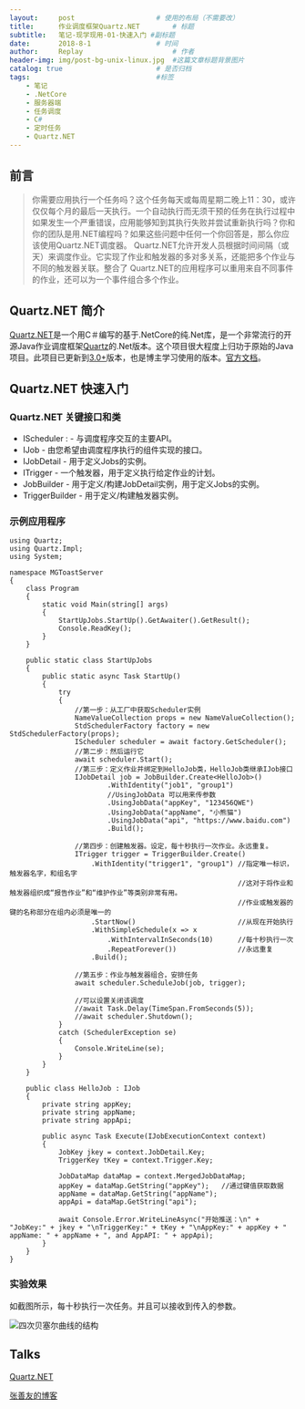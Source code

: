 ```yaml
---
layout:     post   				    # 使用的布局（不需要改）
title:      作业调度框架Quartz.NET  		# 标题 
subtitle:   笔记-现学现用-01-快速入门 #副标题
date:       2018-8-1				# 时间
author:     Replay 						# 作者
header-img: img/post-bg-unix-linux.jpg 	#这篇文章标题背景图片
catalog: true 						# 是否归档
tags:								#标签
    - 笔记
    - .NetCore
    - 服务器端
    - 任务调度
    - C#
    - 定时任务
    - Quartz.NET
---
```


## 前言
> 你需要应用执行一个任务吗？这个任务每天或每周星期二晚上11：30，或许仅仅每个月的最后一天执行。一个自动执行而无须干预的任务在执行过程中如果发生一个严重错误，应用能够知到其执行失败并尝试重新执行吗？你和你的团队是用.NET编程吗？如果这些问题中任何一个你回答是，那么你应该使用Quartz.NET调度器。 Quartz.NET允许开发人员根据时间间隔（或天）来调度作业。它实现了作业和触发器的多对多关系，还能把多个作业与不同的触发器关联。整合了 Quartz.NET的应用程序可以重用来自不同事件的作业，还可以为一个事件组合多个作业。

## Quartz.NET 简介

[Quartz.NET](https://www.quartz-scheduler.net/index.html)是一个用C＃编写的基于.NetCore的纯.Net库，是一个非常流行的开源Java作业调度框架[Quartz](http://www.quartz-scheduler.org)的.Net版本。这个项目很大程度上归功于原始的Java项目。此项目已更新到[3.0+](https://www.quartz-scheduler.net/index.html)版本，也是博主学习使用的版本。[官方文档](https://www.quartz-scheduler.net/documentation/index.html)。

## Quartz.NET 快速入门

### Quartz.NET 关键接口和类

- IScheduler :  - 与调度程序交互的主要API。
- IJob - 由您希望由调度程序执行的组件实现的接口。
- IJobDetail - 用于定义Jobs的实例。
- ITrigger - 一个触发器，用于定义执行给定作业的计划。
- JobBuilder - 用于定义/构建JobDetail实例，用于定义Jobs的实例。
- TriggerBuilder - 用于定义/构建触发器实例。

### 示例应用程序

```CShape
using Quartz;
using Quartz.Impl;
using System;

namespace MGToastServer
{
    class Program
    {
        static void Main(string[] args)
        {
            StartUpJobs.StartUp().GetAwaiter().GetResult();
            Console.ReadKey();
        }
    }

    public static class StartUpJobs
    {
        public static async Task StartUp()
        {
            try
            {
                //第一步：从工厂中获取Scheduler实例
                NameValueCollection props = new NameValueCollection();
                StdSchedulerFactory factory = new StdSchedulerFactory(props);
                IScheduler scheduler = await factory.GetScheduler();
                //第二步：然后运行它
                await scheduler.Start();
                //第三步：定义作业并绑定到HelloJob类，HelloJob类继承IJob接口
                IJobDetail job = JobBuilder.Create<HelloJob>()
                        .WithIdentity("job1", "group1")
                        //UsingJobData 可以用来传参数
                        .UsingJobData("appKey", "123456QWE")
                        .UsingJobData("appName", "小熊猫")
                        .UsingJobData("api", "https://www.baidu.com")
                        .Build();

                //第四步：创建触发器。设定，每十秒执行一次作业。永远重复。
                ITrigger trigger = TriggerBuilder.Create()
                    .WithIdentity("trigger1", "group1") //指定唯一标识，触发器名字，和组名字
                                                        //这对于将作业和触发器组织成“报告作业”和“维护作业”等类别非常有用。
                                                        //作业或触发器的键的名称部分在组内必须是唯一的
                    .StartNow()                         //从现在开始执行
                    .WithSimpleSchedule(x => x
                        .WithIntervalInSeconds(10)      //每十秒执行一次
                        .RepeatForever())               //永远重复
                    .Build();

                //第五步：作业与触发器组合，安排任务
                await scheduler.ScheduleJob(job, trigger);

                //可以设置关闭该调度
                //await Task.Delay(TimeSpan.FromSeconds(5));
                //await scheduler.Shutdown();
            }
            catch (SchedulerException se)
            {
                Console.WriteLine(se);
            }
        }
    }

    public class HelloJob : IJob
    {
        private string appKey;
        private string appName;
        private string appApi;

        public async Task Execute(IJobExecutionContext context)
        {
            JobKey jkey = context.JobDetail.Key;
            TriggerKey tKey = context.Trigger.Key;

            JobDataMap dataMap = context.MergedJobDataMap;
            appKey = dataMap.GetString("appKey");   //通过键值获取数据
            appName = dataMap.GetString("appName");
            appApi = dataMap.GetString("api");

            await Console.Error.WriteLineAsync("开始推送：\n" + "JobKey:" + jkey + "\nTriggerKey:" + tKey + "\nAppKey:" + appKey + " appName: " + appName + ", and AppAPI: " + appApi);
        }
    }
}
```

### 实验效果

如截图所示，每十秒执行一次任务。并且可以接收到传入的参数。

![四次贝塞尔曲线的结构](https://replay923.github.io/BlogResources/Quartz/quartz.png)

## Talks

[Quartz.NET](https://www.quartz-scheduler.net/index.html)

[张善友的博客](http://www.cnblogs.com/shanyou/archive/2007/08/25/QuartzNETtutorial.html)